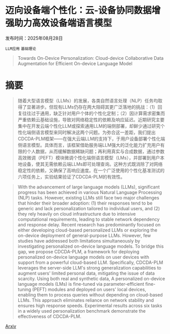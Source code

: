 # 迈向设备端个性化：云-设备协同数据增强助力高效设备端语言模型

发布时间：2025年08月28日

`LLM应用` `基础理论`

> Towards On-Device Personalization: Cloud-device Collaborative Data Augmentation for Efficient On-device Language Model

# 摘要

> 随着大型语言模型（LLMs）的发展，各类自然语言处理（NLP）任务均取得了显著进步。但现有LLMs仍存在两大阻碍其更广泛落地的挑战：（1）回复往往过于通用，缺乏针对用户个体的个性化定制；（2）因计算需求密集而严重依赖云基础设施，导致对网络稳定性的依赖及响应延迟。近期研究主要集中在开发云端个性化LLM或探索通用LLM的端侧部署，却鲜少通过研究个性化端侧语言模型来同时解决这两个问题。为弥合这一差距，我们提出CDCDA-PLM框架——在强大云端LLM的支持下，于用户设备部署个性化端侧语言模型。具体而言，该框架借助服务端LLM强大的泛化能力扩充用户有限的个人数据，从而缓解数据稀缺问题；再利用真实与合成数据，通过参数高效微调（PEFT）模块微调个性化端侧语言模型（LMs），并部署到用户本地设备，使其无需依赖云端LLMs即可处理查询。这种方式既消除了对网络稳定性的依赖，又确保了高响应速度。在一个广泛使用的个性化基准测试的六项任务上，实验结果验证了CDCDA-PLM的有效性。

> With the advancement of large language models (LLMs), significant progress has been achieved in various Natural Language Processing (NLP) tasks. However, existing LLMs still face two major challenges that hinder their broader adoption: (1) their responses tend to be generic and lack personalization tailored to individual users, and (2) they rely heavily on cloud infrastructure due to intensive computational requirements, leading to stable network dependency and response delay. Recent research has predominantly focused on either developing cloud-based personalized LLMs or exploring the on-device deployment of general-purpose LLMs. However, few studies have addressed both limitations simultaneously by investigating personalized on-device language models. To bridge this gap, we propose CDCDA-PLM, a framework for deploying personalized on-device language models on user devices with support from a powerful cloud-based LLM. Specifically, CDCDA-PLM leverages the server-side LLM's strong generalization capabilities to augment users' limited personal data, mitigating the issue of data scarcity. Using both real and synthetic data, A personalized on-device language models (LMs) is fine-tuned via parameter-efficient fine-tuning (PEFT) modules and deployed on users' local devices, enabling them to process queries without depending on cloud-based LLMs. This approach eliminates reliance on network stability and ensures high response speeds. Experimental results across six tasks in a widely used personalization benchmark demonstrate the effectiveness of CDCDA-PLM.

[Arxiv](https://arxiv.org/abs/2508.21313)